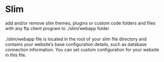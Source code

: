 # Slim

add and/or remove slim themes, plugins or custom code folders and files with any ftp client program to ./slim/webapp folder
<br /><br />./slim/webapp file is located in the root of your slim file directory and contains your website’s base configuration details, such as database connection information.
You can set custom configuration for your website in this file.
